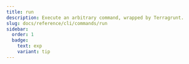 ```yaml
---
title: run
description: Execute an arbitrary command, wrapped by Terragrunt.
slug: docs/reference/cli/commands/run
sidebar:
  order: 1
  badge:
    text: exp
    variant: tip
---
```


<!-- This page is intentionally empty. Commands are defined in `src/pages/docs/reference/cli/commands/[...slug.astro] -->
<!-- This file is a placeholder to ensure that other pages see commands in their sidebars, and so that the data is accessible in the docs collection. -->
